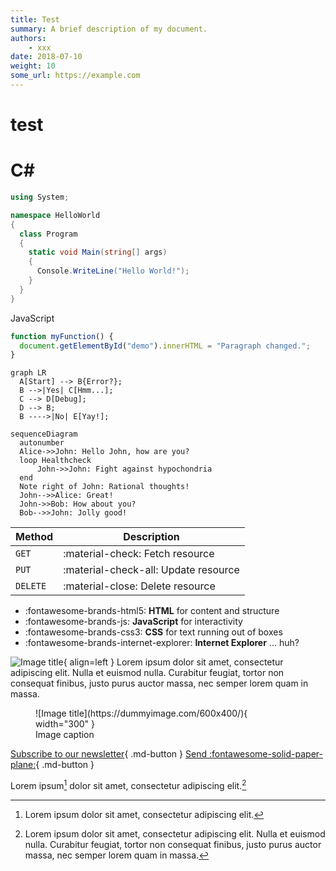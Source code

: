 ```yaml
---
title: Test
summary: A brief description of my document.
authors:
    - xxx
date: 2018-07-10
weight: 10
some_url: https://example.com
---
```

# test

# C#

```c#
using System;

namespace HelloWorld
{
  class Program
  {
    static void Main(string[] args)
    {
      Console.WriteLine("Hello World!");  
    }
  }
}

```

JavaScript

```js
function myFunction() {
  document.getElementById("demo").innerHTML = "Paragraph changed.";
}
```

```mermaid
graph LR
  A[Start] --> B{Error?};
  B -->|Yes| C[Hmm...];
  C --> D[Debug];
  D --> B;
  B ---->|No| E[Yay!];
```

```mermaid
sequenceDiagram
  autonumber
  Alice->>John: Hello John, how are you?
  loop Healthcheck
      John->>John: Fight against hypochondria
  end
  Note right of John: Rational thoughts!
  John-->>Alice: Great!
  John->>Bob: How about you?
  Bob-->>John: Jolly good!
```

| Method     | Description                          |
| ---------- | ------------------------------------ |
| `GET`    | :material-check:     Fetch resource  |
| `PUT`    | :material-check-all: Update resource |
| `DELETE` | :material-close:     Delete resource |

<div class="grid cards" markdown>

- :fontawesome-brands-html5: __HTML__ for content and structure
- :fontawesome-brands-js: __JavaScript__ for interactivity
- :fontawesome-brands-css3: __CSS__ for text running out of boxes
- :fontawesome-brands-internet-explorer: __Internet Explorer__ ... huh?

</div>

![Image title](https://dummyimage.com/600x400/eee/aaa){ align=left } Lorem ipsum dolor sit amet, consectetur adipiscing elit. Nulla et euismod nulla. Curabitur feugiat, tortor non consequat finibus, justo purus auctor massa, nec semper lorem quam in massa.

<figure markdown>
  ![Image title](https://dummyimage.com/600x400/){ width="300" }
  <figcaption>Image caption</figcaption>
</figure>

[Subscribe to our newsletter](#){ .md-button }
[Send :fontawesome-solid-paper-plane:](#){ .md-button }

Lorem ipsum[^1] dolor sit amet, consectetur adipiscing elit.[^2]

[^1]: Lorem ipsum dolor sit amet, consectetur adipiscing elit.
    
[^2]: Lorem ipsum dolor sit amet, consectetur adipiscing elit. Nulla et euismod
       nulla. Curabitur feugiat, tortor non consequat finibus, justo purus auctor
       massa, nec semper lorem quam in massa.
